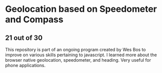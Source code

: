 # Geolocation based on Speedometer and Compass
## 21 out of 30
This repository is part of an ongoing program created by Wes Bos to improve on various skills pertaining to javascript.
I learned more about the browser native geolocation, speedometer, and heading. Very useful for phone applications.
